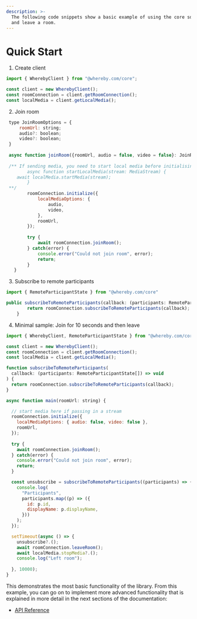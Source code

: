 ```yaml
---
description: >-
  The following code snippets show a basic example of using the core sdk to join
  and leave a room.
---
```


# Quick Start

1. Create client

```jsx
import { WherebyClient } from "@whereby.com/core";

const client = new WherebyClient();
const roomConnection = client.getRoomConnection();
const localMedia = client.getLocalMedia();
```

2. Join room

```jsx
 type JoinRoomOptions = {
	 roomUrl: string;
	 audio?: boolean;
	 video?: boolean;
 }
 
 async function joinRoom({roomUrl, audio = false, video = false}: JoinRoomOptions) {
 
 /** If sending media, you need to start local media before initialising, for example: 
        async function startLocalMedia(stream: MediaStream) {
	await localMedia.startMedia(stream);
		}
 **/
        roomConnection.initialize({
            localMediaOptions: {
                audio,
                video,
            },
            roomUrl,
        });
        
        try {
            await roomConnection.joinRoom();
        } catch(error) {
            console.error("Could not join room", error);
            return;
        }
   }
```

3. Subscribe to remote participants

```jsx
import { RemoteParticipantState } from "@whereby.com/core"

public subscribeToRemoteParticipants(callback: (participants: RemoteParticpantState) => void): () => void {
        return roomConnection.subscribeToRemoteParticipants(callback);
    }
```

4. Minimal sample: Join for 10 seconds and then leave

```javascript
import { WherebyClient, RemoteParticipantState } from "@whereby.com/core";

const client = new WherebyClient();
const roomConnection = client.getRoomConnection();
const localMedia = client.getLocalMedia();

function subscribeToRemoteParticipants(
  callback: (participants: RemoteParticipantState[]) => void
) {
  return roomConnection.subscribeToRemoteParticipants(callback);
}

async function main(roomUrl: string) {

  // start media here if passing in a stream
  roomConnection.initialize({
    localMediaOptions: { audio: false, video: false },
    roomUrl,
  });
  
  try {
    await roomConnection.joinRoom();
  } catch(error) {
    console.error("Could not join room", error);
    return;
  }       

  const unsubscribe = subscribeToRemoteParticipants((participants) => {
    console.log(
      "Participants",
      participants.map((p) => ({
        id: p.id,
        displayName: p.displayName,
      }))
    );
  });

  setTimeout(async () => {
    unsubscribe?.();
    await roomConnection.leaveRoom();
    await localMedia.stopMedia?.();
    console.log("Left room");
 
  }, 10000);
}
```

This demonstrates the most basic functionality of the library. From this example, you can go on to implement more advanced functionality that is explained in more detail in the next sections of the documentation:&#x20;

* [API Reference](api-reference/)
